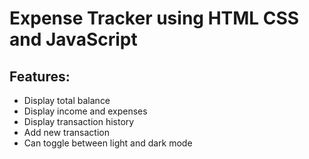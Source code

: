 # Expense Tracker using HTML CSS and JavaScript
## Features:
- Display total balance
- Display income and expenses
- Display transaction history
- Add new transaction
- Can toggle between light and dark mode
